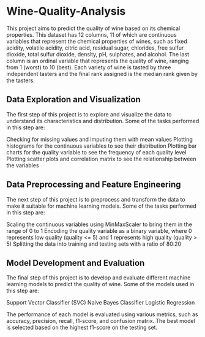 # Wine-Quality-Analysis

This project aims to predict the quality of wine based on its chemical properties. This dataset has 12 columns, 11 of which are continuous variables that represent the chemical properties of wines, such as fixed acidity, volatile acidity, citric acid, residual sugar, chlorides, free sulfur dioxide, total sulfur dioxide, density, pH, sulphates, and alcohol. The last column is an ordinal variable that represents the quality of wine, ranging from 1 (worst) to 10 (best). Each variety of wine is tasted by three independent tasters and the final rank assigned is the median rank given by the tasters.

## Data Exploration and Visualization

The first step of this project is to explore and visualize the data to understand its characteristics and distribution. Some of the tasks performed in this step are:

Checking for missing values and imputing them with mean values
Plotting histograms for the continuous variables to see their distribution
Plotting bar charts for the quality variable to see the frequency of each quality level
Plotting scatter plots and correlation matrix to see the relationship between the variables

## Data Preprocessing and Feature Engineering

The next step of this project is to preprocess and transform the data to make it suitable for machine learning models. Some of the tasks performed in this step are:

Scaling the continuous variables using MinMaxScaler to bring them in the range of 0 to 1
Encoding the quality variable as a binary variable, where 0 represents low quality (quality <= 5) and 1 represents high quality (quality > 5)
Splitting the data into training and testing sets with a ratio of 80:20

## Model Development and Evaluation

The final step of this project is to develop and evaluate different machine learning models to predict the quality of wine. Some of the models used in this step are:

Support Vector Classifier (SVC)
Naive Bayes Classifier
Logistic Regression

The performance of each model is evaluated using various metrics, such as accuracy, precision, recall, f1-score, and confusion matrix. The best model is selected based on the highest f1-score on the testing set.
